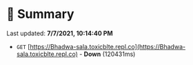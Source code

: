 # 📖 Summary
Last updated: **7/7/2021, 10:14:40 PM**

- `GET` [https://Bhadwa-sala.toxicblte.repl.co](https://Bhadwa-sala.toxicblte.repl.co) - **Down** (120431ms)
